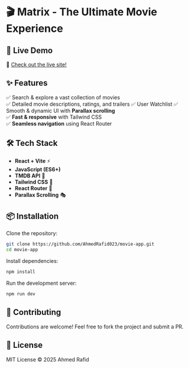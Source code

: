 # 🎬 Matrix - The Ultimate Movie Experience  

## 🚀 Live Demo  
🔗 [Check out the live site!](https://movie-archive-mauve.vercel.app/)  

## ✨ Features  
✅ Search & explore a vast collection of movies  
✅ Detailed movie descriptions, ratings, and trailers
✅ User Watchlist
✅ Smooth & dynamic UI with **Parallax scrolling**  
✅ **Fast & responsive** with Tailwind CSS  
✅ **Seamless navigation** using React Router  

## 🛠️ Tech Stack  
- **React + Vite** ⚡  
- **JavaScript (ES6+)**  
- **TMDB API** 🎥  
- **Tailwind CSS** 💨  
- **React Router** 🚏  
- **Parallax Scrolling** 🎭  

## 📦 Installation  

Clone the repository:  
```sh
git clone https://github.com/AhmedRafid023/movie-app.git
cd movie-app
```

Install dependencies:  
```sh
npm install
```

Run the development server:  
```sh
npm run dev
```

## 🤝 Contributing  
Contributions are welcome! Feel free to fork the project and submit a PR.  

## 📜 License  
MIT License © 2025 Ahmed Rafid  

